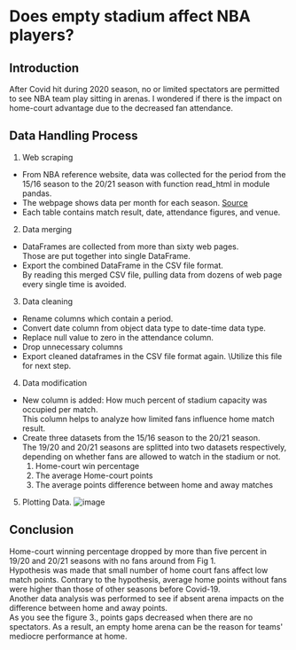 # Does empty stadium affect NBA players?
## Introduction
After Covid hit during 2020 season, no or limited spectators are permitted to see NBA team play sitting in arenas. 
I wondered if there is the impact on home-court advantage due to the decreased fan attendance.
## Data Handling Process
1. Web scraping
  * From NBA reference website, data was collected for the period from the 15/16 season to the 20/21 season with function read_html in module pandas.
  * The webpage shows data per month for each season. [Source](https://www.basketball-reference.com/leagues/NBA_2020_games-october-2019.html)
  * Each table contains match result, date, attendance figures, and venue. 
2. Data merging
  * DataFrames are collected from more than sixty web pages. <br>Those are put together into single DataFrame.
  * Export the combined DataFrame in the CSV file format.<br> By reading this merged CSV file, pulling data from dozens of web page every single time is avoided.
3. Data cleaning
  * Rename columns which contain a period.
  * Convert date column from object data type to date-time data type.
  * Replace null value to zero in the attendance column.
  * Drop unnecessary columns
  * Export cleaned dataframes in the CSV file format again. \Utilize this file for next step.
4. Data modification
  * New column is added: How much percent of stadium capacity was occupied per match.<br>This column helps to analyze how limited fans influence home match result. 
  * Create three datasets from the 15/16 season to the 20/21 season. <br>The 19/20 and 20/21 seasons are splitted into two datasets respectively, depending on whether fans are allowed to watch in the stadium or not.
    1) Home-court win percentage
    2) The average Home-court points
    3) The average points difference between home and away matches
5. Plotting Data.
![image](https://user-images.githubusercontent.com/84579416/130327072-c1cdb7ef-4988-4b82-9556-07a63672723e.png)

## Conclusion
Home-court winning percentage dropped by more than five percent in 19/20 and 20/21 seasons with no fans around from Fig 1.<br>
Hypothesis was made that small number of home court fans affect low match points. Contrary to the hypothesis, average home points without fans were higher than those of other seasons before Covid-19. <br> 
Another data analysis was performed to see if absent arena impacts on the difference between home and away points. <br> 
As you see the figure 3., points gaps decreased when there are no spectators. 
As a result, an empty home arena can be the reason for teams' mediocre performance at home.
    
